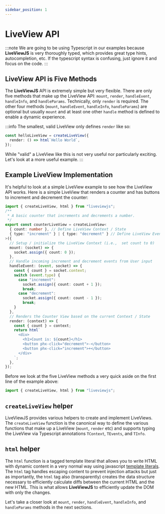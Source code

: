 ```yaml
---
sidebar_position: 1
---
```


# LiveView API

:::note We are going to be using Typescript in our examples because **LiveViewJS** is very thoroughly typed, which
provides great type hints, autocompletion, etc. If the typescript syntax is confusing, just ignore it and focus on the
code. :::

## LiveView API is Five Methods

The **LiveViewJS** API is extremely simple but very flexible. There are only five methods that make up the LiveView API:
`mount`, `render`, `handleEvent`, `handleInfo`, and `handleParams`. Technically, only `render` is required. The other
four methods (`mount`, `handleEvent`, `handleInfo`, `handleParams`) are optional but usually `mount` and at least one
other `handle` method is defined to enable a dynamic experience.

:::info The smallest, valid LiveView only defines `render` like so:

```ts
const helloLiveView = createLiveView({
  render: () => html`Hello World`,
});
```

While "valid" a LiveView like this is not very useful nor particularly exciting. Let's look at a more useful example.
:::

## Example LiveView Implementation

It's helpful to look at a simple LiveView example to see how the LiveView API works. Here is a simple LiveView that
renders a counter and has buttons to increment and decrement the counter:

```ts title="counterLiveView.ts"
import { createLiveView, html } from "liveviewjs";
/**
 * A basic counter that increments and decrements a number.
 */
export const counterLiveView = createLiveView<
  { count: number }, // Define LiveView Context / State
  { type: "increment" } | { type: "decrement" } // Define LiveView Events
>({
  // Setup / initialize the LiveView Context (i.e.,  set count to 0)
  mount: (socket) => {
    socket.assign({ count: 0 });
  },
  // Handle incoming increment and decrement events from User input
  handleEvent: (event, socket) => {
    const { count } = socket.context;
    switch (event.type) {
      case "increment":
        socket.assign({ count: count + 1 });
        break;
      case "decrement":
        socket.assign({ count: count - 1 });
        break;
    }
  },
  // Renders the Counter View based on the current Context / State
  render: (context) => {
    const { count } = context;
    return html`
      <div>
        <h1>Count is: ${count}</h1>
        <button phx-click="decrement">-</button>
        <button phx-click="increment">+</button>
      </div>
    `;
  },
});
```

Before we look at the five LiveView methods a very quick aside on the first line of the example above:

```ts
import { createLiveView, html } from "liveviewjs";
```

## `createLiveView` helper

LiveViewJS provides various helpers to create and implement LiveViews. The `createLiveView` function is the canonical
way to define the various functions that make up a LiveView (`mount`, `render` etc) and supports typing the LiveView via
Typescript annotations `TContext`, `TEvents`, and `TInfo`.

## `html` helper

The `html` function is a tagged template literal that allows you to write HTML with dynamic content in a very normal way
using javascript
[template literals](https://developer.mozilla.org/en-US/docs/Web/JavaScript/Reference/Template_literals). The `html` tag
handles escaping content to prevent injection attacks but just as importantly, the `html` tag also (transparently)
creates the data structure necessary to efficiently calculate diffs between the current HTML and the new HTML. This is
what allows **LiveViewJS** to efficiently update the DOM with only the changes.

Let's take a closer look at `mount`, `render`, `handleEvent`, `handleInfo`, and `handleParams` methods in the next
sections.
